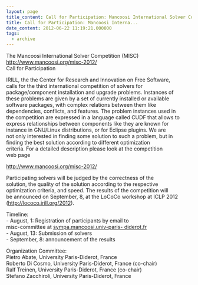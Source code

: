 ```yaml
---
layout: page
title_content: Call for Participation: Mancoosi International Solver Competition
title: Call for Participation: Mancoosi Interna...
date_content: 2012-06-22 11:19:21.000000
tags:
  - archive
---
```

The Mancoosi International Solver Competition (MISC)  
<http://www.mancoosi.org/misc-2012/>  
Call for Participation  
  
  
IRILL, the the Center for Research and Innovation on Free Software,  
calls for the third international competition of solvers for  
package/component installation and upgrade problems. Instances of  
these problems are given by a set of currently installed or available  
software packages, with complex relations between them like  
dependencies, conflicts, and features. The problem instances used in  
the competition are expressed in a language called CUDF that allows to  
express relationships between components like they are known for  
instance in GNU/Linux distributions, or for Eclipse plugins. We are  
not only interested in finding some solution to such a problem, but in  
finding the best solution according to different optimization  
criteria. For a detailed description please look at the competition  
web page  
  
<http://www.mancoosi.org/misc-2012/>  
  
Participating solvers will be judged by the correctness of the  
solution, the quality of the solution according to the respective  
optimization criteria, and speed. The results of the competition will  
be announced on September, 8, at the LoCoCo workshop at ICLP 2012  
(<http://lococo.irill.org/2012>).  
  
  
Timeline:  
\- August, 1: Registration of participants by email to  
misc-committee at [sympa.mancoosi.univ-paris-
diderot.fr](http://sympa.mancoosi.univ-paris-diderot.fr/)  
\- August, 13: Submission of solvers  
\- September, 8: announcement of the results  
  
  
Organization Committee:  
Pietro Abate, University Paris-Diderot, France  
Roberto Di Cosmo, University Paris-Diderot, France (co-chair)  
Ralf Treinen, University Paris-Diderot, France (co-chair)  
Stefano Zacchiroli, University Paris-Diderot, France

